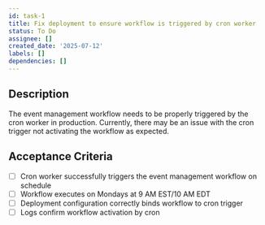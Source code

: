 ```yaml
---
id: task-1
title: Fix deployment to ensure workflow is triggered by cron worker
status: To Do
assignee: []
created_date: '2025-07-12'
labels: []
dependencies: []
---
```


## Description

The event management workflow needs to be properly triggered by the cron worker in production. Currently, there may be an issue with the cron trigger not activating the workflow as expected.

## Acceptance Criteria

- [ ] Cron worker successfully triggers the event management workflow on schedule
- [ ] Workflow executes on Mondays at 9 AM EST/10 AM EDT
- [ ] Deployment configuration correctly binds workflow to cron trigger
- [ ] Logs confirm workflow activation by cron
